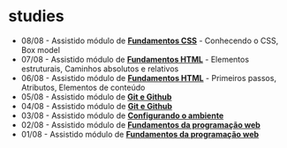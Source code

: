 # studies

- 08/08 - Assistido módulo de **[Fundamentos CSS]()** - Conhecendo o CSS, Box model 
- 07/08 - Assistido módulo de **[Fundamentos HTML]()** - Elementos estruturais, Caminhos absolutos e relativos
- 06/08 - Assistido módulo de **[Fundamentos HTML]()** - Primeiros passos, Atributos, Elementos de conteúdo
- 05/08 - Assistido módulo de **[Git e Github]()**
- 04/08 - Assistido módulo de **[Git e Github]()**
- 03/08 - Assistido módulo de **[Configurando o ambiente]()**
- 02/08 - Assistido módulo de **[Fundamentos da programação web]()**
- 01/08 - Assistido módulo de **[Fundamentos da programação web]()**
